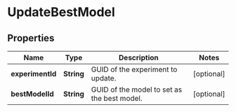

# UpdateBestModel

## Properties

Name | Type | Description | Notes
------------ | ------------- | ------------- | -------------
**experimentId** | **String** | GUID of the experiment to update. |  [optional]
**bestModelId** | **String** | GUID of the model to set as the best model. |  [optional]




